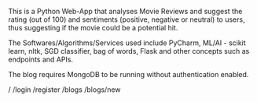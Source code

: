 
This is a Python Web-App that analyses Movie Reviews and suggest the rating (out of 100) and sentiments (positive, negative or neutral)
to users, thus suggesting if the movie could be a potential hit.

The Softwares/Algorithms/Services used include PyCharm, ML/AI - scikit learn, nltk, SGD classifier, bag of words, Flask
and other concepts such as endpoints and APIs.

The blog requires MongoDB to be running without authentication enabled.

/
/login
/register
/blogs
/blogs/new

